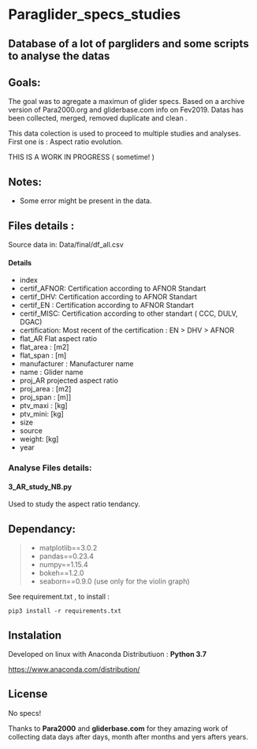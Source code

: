 
# Paraglider_specs_studies

## Database of a lot of pargliders and some scripts to analyse the datas

## Goals:

The goal was to agregate a maximun of glider specs.
Based on a archive version of Para2000.org and gliderbase.com info on Fev2019.
Datas has been collected, merged, removed duplicate and clean .

This data colection is used to proceed to multiple studies and analyses.
First one is : Aspect ratio evolution.

THIS IS A WORK IN PROGRESS ( sometime! )

## Notes:

* Some error might be present in the data.

## Files details :

 Source data in: Data/final/df_all.csv

#### Details 

* index	
* certif_AFNOR:  Certification according to AFNOR Standart
* certif_DHV:  Certification according to AFNOR Standart
* certif_EN	: Certification according to AFNOR Standart
* certif_MISC: Certification according to other standart ( CCC, DULV, DGAC)
* certification: Most recent of the certification : EN > DHV > AFNOR
* flat_AR Flat aspect ratio
* flat_area  : [m2]
* flat_span : [m]
* manufacturer : Manufacturer name
* name : Glider name
* proj_AR projected aspect ratio
* proj_area : [m2]
* proj_span : [m]]
* ptv_maxi : [kg]
* ptv_mini: [kg]
* size
* source
* weight: [kg]
* year

### Analyse Files details:

#### 3_AR_study_NB.py

Used to study the aspect ratio tendancy.

## Dependancy:

> * matplotlib==3.0.2
> * pandas==0.23.4
> * numpy==1.15.4
> * bokeh==1.2.0
> * seaborn==0.9.0   (use only for the violin graph)

See requirement.txt , to install :

`pip3 install -r requirements.txt`

## Instalation
Developed on linux with Anaconda Distributiuon  : **Python 3.7**

https://www.anaconda.com/distribution/


## License
No specs!

Thanks to **Para2000** and **gliderbase.com** for they amazing work of collecting data days after days, month after months and yers afters years.
